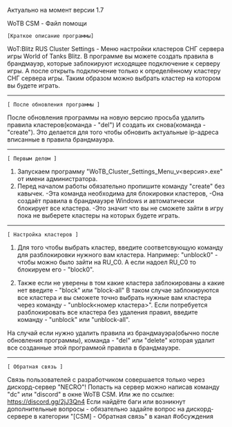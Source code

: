 Актуально на момент версии 1.7

WoTB CSM - Файл помощи

	[Краткое описание программы]
WoT:Blitz RUS Cluster Settings - Меню настройки кластеров СНГ сервера игры World of Tanks Blitz.
В программе вы можете создать правила в брандмауэр, которые заблокируют исходящее подключение к серверу игры.
А после открыть подключение только к определённому кластеру СНГ сервера игры.
Таким образом можно выбрать кластер на котором вы будете играть.

---------------------------------------------------------------------------------------------------------------

	[ После обновления программы ]
После обновления программы на новую версию просьба удалить правила клаcтеров(команда - "del")
И создать их снова(команда - "create").
Это делается для того чтобы обновить актуальные ip-адреса вписанные в правила брандмауэра.

---------------------------------------------------------------------------------------------------------------

	[ Первым делом ]
1) Запускаем программу "WoTB_Cluster_Settings_Menu_v<версия>.exe" от имени администратора.
2) Перед началом работы обязательно пропишите команду "create" без кавычек.
-Эта команда необходима для блокировки кластеров,
-Она создаёт правила в брандмауэре Windows и автоматически блокирует все кластера.
-Это значит что вы не сможете зайти в игру пока не выберете кластеры на которых будете играть.

---------------------------------------------------------------------------------------------------------------

	[ Настройка кластеров ]
1) Для того чтобы выбрать кластер, введите соответсвующую команду для разблокировки нужного вам кластера.
Например: "unblock0" - чтобы можно было зайти на RU_C0.
А если надоел RU_C0 то блокируем его - "block0".

2) Также если не уверены в том какие кластера заблокированы а какие нет введите - "block" или "block-all"
В таком случае заблокируются все кластера и вы сможете точно выбрать нужные вам кластера через команду - 
"unblock<номер кластера>".
Если потребуется разблокировать все кластера без удаления правил, введите команду - "unblock" или "unblock-all".

На случай если нужно удалить правила из брандмауэра(обычно после обновления программы), команда - "del" или "delete"
которая удалит все созданные этой программой правила в брандмауэре.

---------------------------------------------------------------------------------------------------------------

	[ Обратная связь ]
Связь пользователей с разработчиком совершается только через дискорд-сервер "NECRO"! 
Попасть на сервер можно написав команду "dc" или "discord" в окне WoTB CSM. Или же по ссылке: https://discord.gg/2jJ3Qn4
Если найдёте баги или возникнут дополнительные вопросы - обязательно задайте вопрос на дискорд-сервере в категории "[CSM] - Обратная связь" в канал #обсуждения
